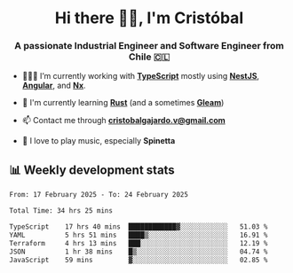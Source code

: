 <h1 align="center">Hi there ✌🏻, I'm Cristóbal</h1>
<h3 align="center">A passionate Industrial Engineer and Software Engineer from Chile 🇨🇱</h3>

- 🧑🏻‍💻 I’m currently working with **[TypeScript](https://www.typescriptlang.org)** mostly using **[NestJS](https://nestjs.com)**, **[Angular](https://angular.io)**, and **[Nx](https://nx.dev)**.

- 🌱 I'm currently learning **[Rust](https://www.rust-lang.org)** (and a sometimes **[Gleam](https://gleam.run/)**)

- 📫 Contact me through **cristobalgajardo.v@gmail.com**

- 🎸 I love to play music, especially **Spinetta**

## 📊 Weekly development stats

<!--START_SECTION:waka-->

```txt
From: 17 February 2025 - To: 24 February 2025

Total Time: 34 hrs 25 mins

TypeScript    17 hrs 40 mins  ████████████▓░░░░░░░░░░░░   51.03 %
YAML          5 hrs 51 mins   ████▒░░░░░░░░░░░░░░░░░░░░   16.91 %
Terraform     4 hrs 13 mins   ███░░░░░░░░░░░░░░░░░░░░░░   12.19 %
JSON          1 hr 38 mins    █▒░░░░░░░░░░░░░░░░░░░░░░░   04.74 %
JavaScript    59 mins         ▓░░░░░░░░░░░░░░░░░░░░░░░░   02.85 %
```

<!--END_SECTION:waka-->
